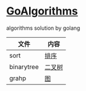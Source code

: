 # [GoAlgorithms](https://github.com/ukinhappy/GoAlgorithms)
algorithms solution by golang
    
文件 | 内容
---|---
sort | [排序](https://github.com/ukinhappy/GoAlgorithms/tree/master/sort/sort.md)
binarytree | [二叉树](https://github.com/ukinhappy/GoAlgorithms/tree/master/BinaryTree/BinaryTree.md)
grahp | [图](https://github.com/ukinhappy/GoAlgorithms/tree/master/grahp/grahp.md)
